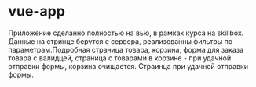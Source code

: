 # vue-app
Приложение сделанно полностью на вью, в рамках курса на skillbox. Данные на стринце берутся с сервера, реализованны фильтры по параметрам.Подробная страница товара,
корзина, форма для заказа товара с валидцей, страница с товарами в корзине - при удачной отправки формы, корзина очищается. Страинца при удачной отправки формы.  
